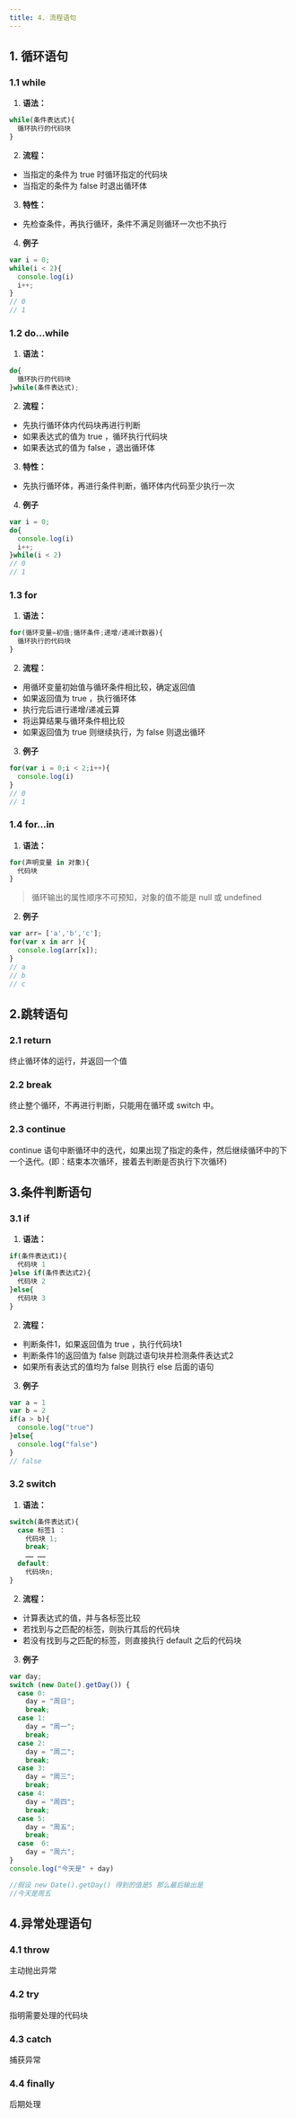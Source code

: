 ```yaml
---
title: 4. 流程语句
---
```


## 1. 循环语句

### 1.1 while

1. **语法：**

``` js
while(条件表达式){
  循环执行的代码块
}
``` 
2. **流程：**
* 当指定的条件为 true 时循环指定的代码块
* 当指定的条件为 false 时退出循环体

3. **特性：**
* 先检查条件，再执行循环，条件不满足则循环一次也不执行

4. **例子**

``` js
var i = 0;
while(i < 2){
  console.log(i)
  i++;
}
// 0
// 1
``` 

### 1.2 do...while

1. **语法：**

``` js
do{
  循环执行的代码块
}while(条件表达式);
``` 
2. **流程：**
* 先执行循环体内代码块再进行判断
* 如果表达式的值为 true ，循环执行代码块
* 如果表达式的值为 false ，退出循环体

3.  **特性：**
* 先执行循环体，再进行条件判断，循环体内代码至少执行一次

4. **例子**

``` js
var i = 0;
do{
  console.log(i)
  i++;
}while(i < 2)
// 0
// 1
``` 

### 1.3 for

1. **语法：**

``` js
for(循环变量=初值;循环条件;递增/递减计数器){
  循环执行的代码块
}
``` 

2. **流程：**
* 用循环变量初始值与循环条件相比较，确定返回值
* 如果返回值为 true ，执行循环体
* 执行完后进行递增/递减云算
* 将运算结果与循环条件相比较
* 如果返回值为 true 则继续执行，为 false 则退出循环

3. **例子**
``` js
for(var i = 0;i < 2;i++){
  console.log(i)
}
// 0
// 1
``` 

### 1.4 for...in

1. **语法：**

``` js
for(声明变量 in 对象){
  代码块
}
``` 
>循环输出的属性顺序不可预知，对象的值不能是 null 或 undefined

2. **例子**

``` js
var arr= ['a','b','c'];
for(var x in arr ){
  console.log(arr[x]);
}
// a
// b
// c
``` 
## 2.跳转语句

### 2.1 return

终止循环体的运行，并返回一个值

### 2.2 break

终止整个循环，不再进行判断，只能用在循环或 switch 中。

### 2.3 continue

continue 语句中断循环中的迭代，如果出现了指定的条件，然后继续循环中的下一个迭代。(即：结束本次循环，接着去判断是否执行下次循环)

## 3.条件判断语句

### 3.1 if

1. **语法：**

``` js
if(条件表达式1){
  代码块 1
}else if(条件表达式2){
  代码块 2
}else{
  代码块 3
}
``` 

2. **流程：**

* 判断条件1，如果返回值为 true ，执行代码块1
* 判断条件1的返回值为 false 则跳过语句块并检测条件表达式2
* 如果所有表达式的值均为 false 则执行 else 后面的语句

3. **例子**
``` js
var a = 1
var b = 2
if(a > b){
  console.log("true")
}else{
  console.log("false")
}
// false
```

### 3.2 switch

1. **语法：**

``` js
switch(条件表达式){
  case 标签1 ：
    代码块 1;
    break;
    …… ……
  default:
    代码块n;
}
``` 

2. **流程：**
* 计算表达式的值，并与各标签比较
* 若找到与之匹配的标签，则执行其后的代码块
* 若没有找到与之匹配的标签，则直接执行 default 之后的代码块

3. **例子**
``` js
var day;
switch (new Date().getDay()) {
  case 0:
    day = "周日";
    break;
  case 1:
    day = "周一";
    break;
  case 2:
    day = "周二";
    break;
  case 3:
    day = "周三";
    break;
  case 4:
    day = "周四";
    break;
  case 5:
    day = "周五";
    break;
  case  6:
    day = "周六";
}
console.log("今天是" + day)

//假设 new Date().getDay() 得到的值是5 那么最后输出是
//今天是周五
``` 

## 4.异常处理语句

### 4.1 throw

主动抛出异常

### 4.2 try

指明需要处理的代码块

### 4.3 catch

捕获异常

### 4.4 finally

后期处理
